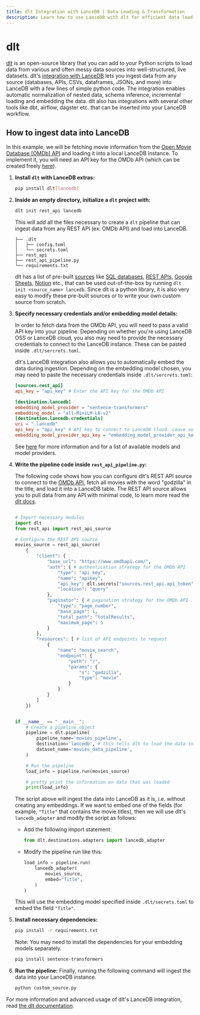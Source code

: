 ```yaml
---
title: dlt Integration with LanceDB | Data Loading & Transformation
description: Learn how to use LanceDB with dlt for efficient data loading and transformation. Includes setup, configuration, and best practices for data pipeline integration.
---
```


# dlt  

[dlt](https://dlthub.com/docs/intro) is an open-source library that you can add to your Python scripts to load data from various and often messy data sources into well-structured, live datasets. dlt's [integration with LanceDB](https://dlthub.com/docs/dlt-ecosystem/destinations/lancedb) lets you ingest data from any source (databases, APIs, CSVs, dataframes, JSONs, and more) into LanceDB with a few lines of simple python code. The integration enables automatic normalization of nested data, schema inference, incremental loading and embedding the data. dlt also has integrations with several other tools like dbt, airflow, dagster etc. that can be inserted into your LanceDB workflow.

## How to ingest data into LanceDB  

In this example, we will be fetching movie information from the [Open Movie Database (OMDb) API](https://www.omdbapi.com/) and loading it into a local LanceDB instance. To implement it, you will need an API key for the OMDb API (which can be created freely [here](https://www.omdbapi.com/apikey.aspx)).
  
1. **Install `dlt` with LanceDB extras:**  
    ```sh 
    pip install dlt[lancedb]
    ```

2. **Inside an empty directory, initialize a `dlt` project with:**  
    ```sh
    dlt init rest_api lancedb
    ```
    This will add all the files necessary to create a `dlt` pipeline that can ingest data from any REST API (ex: OMDb API) and load into LanceDB.
    ```text
    ├── .dlt
    │   ├── config.toml
    │   └── secrets.toml
    ├── rest_api
    ├── rest_api_pipeline.py
    └── requirements.txt
    ```
  
    dlt has a list of pre-built [sources](https://dlthub.com/docs/dlt-ecosystem/verified-sources/) like [SQL databases](https://dlthub.com/docs/dlt-ecosystem/verified-sources/sql_database), [REST APIs](https://dlthub.com/docs/dlt-ecosystem/verified-sources/rest_api), [Google Sheets](https://dlthub.com/docs/dlt-ecosystem/verified-sources/google_sheets), [Notion](https://dlthub.com/docs/dlt-ecosystem/verified-sources/notion) etc., that can be used out-of-the-box by running `dlt init <source_name> lancedb`. Since dlt is a python library, it is also very easy to modify these pre-built sources or to write your own custom source from scratch.


3. **Specify necessary credentials and/or embedding model details:**  
    
    In order to fetch data from the OMDb API, you will need to pass a valid API key into your pipeline. Depending on whether you're using LanceDB OSS or LanceDB cloud, you also may need to provide the necessary credentials to connect to the LanceDB instance. These can be pasted inside `.dlt/sercrets.toml`. 

    dlt's LanceDB integration also allows you to automatically embed the data during ingestion. Depending on the embedding model chosen, you may need to paste the necessary credentials inside `.dlt/sercrets.toml`:
    ```toml
    [sources.rest_api]
    api_key = "api_key" # Enter the API key for the OMDb API

    [destination.lancedb]
    embedding_model_provider = "sentence-transformers"
    embedding_model = "all-MiniLM-L6-v2"
    [destination.lancedb.credentials]
    uri = ".lancedb"
    api_key = "api_key" # API key to connect to LanceDB Cloud. Leave out if you are using LanceDB OSS.
    embedding_model_provider_api_key = "embedding_model_provider_api_key" # Not needed for providers that don't need authentication (ollama, sentence-transformers).
    ```
    See [here](https://dlthub.com/docs/dlt-ecosystem/destinations/lancedb#configure-the-destination) for more information and for a list of available models and model providers.  


4. **Write the pipeline code inside `rest_api_pipeline.py`:**  

    The following code shows how you can configure dlt's REST API source to connect to the [OMDb API](https://www.omdbapi.com/), fetch all movies with the word "godzilla" in the title, and load it into a LanceDB table. The REST API source allows you to pull data from any API with minimal code, to learn more read the [dlt docs](https://dlthub.com/docs/dlt-ecosystem/verified-sources/rest_api).

    ```python   

    # Import necessary modules
    import dlt
    from rest_api import rest_api_source

    # Configure the REST API source
    movies_source = rest_api_source(
        {
            "client": {
                "base_url": "https://www.omdbapi.com/",
                "auth": { # authentication strategy for the OMDb API
                    "type": "api_key",
                    "name": "apikey",
                    "api_key": dlt.secrets["sources.rest_api.api_token"], # read API credentials directly from secrets.toml
                    "location": "query"
                },
                "paginator": { # pagination strategy for the OMDb API 
                    "type": "page_number",
                    "base_page": 1,
                    "total_path": "totalResults",
                    "maximum_page": 5
                }
            },
            "resources": [ # list of API endpoints to request
                {
                    "name": "movie_search",
                    "endpoint": {
                        "path": "/",
                        "params": {
                            "s": "godzilla",
                            "type": "movie"
                        }
                    }
                }
            ]
        })


    if __name__ == "__main__":
        # Create a pipeline object
        pipeline = dlt.pipeline(
            pipeline_name='movies_pipeline',
            destination='lancedb', # this tells dlt to load the data into LanceDB
            dataset_name='movies_data_pipeline',
        )

        # Run the pipeline
        load_info = pipeline.run(movies_source)

        # pretty print the information on data that was loaded
        print(load_info)
    ```

    The script above will ingest the data into LanceDB as it is, i.e. without creating any embeddings. If we want to embed one of the fields (for example, `"Title"` that contains the movie titles), then we will use dlt's `lancedb_adapter` and modify the script as follows:  
    
    - Add the following import statement:
        ```python
        from dlt.destinations.adapters import lancedb_adapter
        ```
    - Modify the pipeline run like this:
        ```python
        load_info = pipeline.run(
            lancedb_adapter(
                movies_source,
                embed="Title",
            )
        )
        ```
    This will use the embedding model specified inside `.dlt/secrets.toml` to embed the field `"Title"`.

5. **Install necessary dependencies:**  
    ```sh
    pip install -r requirements.txt
    ```  

    Note: You may need to install the dependencies for your embedding models separately.
    ```sh
    pip install sentence-transformers
    ```

6. **Run the pipeline:**
    Finally, running the following command will ingest the data into your LanceDB instance.
    ```sh
    python custom_source.py
    ```

For more information and advanced usage of dlt's LanceDB integration, read [the dlt documentation](https://dlthub.com/docs/dlt-ecosystem/destinations/lancedb).

